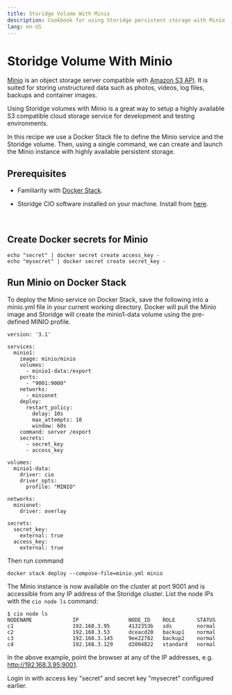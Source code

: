 ```yaml
---
title: Storidge Volume With Minio
description: Cookbook for using Storidge persistent storage with Minio
lang: en-US
---
```


# Storidge Volume With Minio

[Minio](https://minio.io/) is an object storage server compatible with [Amazon S3 API](https://docs.aws.amazon.com/AmazonS3/latest/API/Welcome.html). It is suited for storing unstructured data such as photos, videos, log files, backups and container images.

Using Storidge volumes with Minio is a great way to setup a highly available S3 compatible cloud storage service for development and testing environments.

In this recipe we use a Docker Stack file to define the Minio service and the Storidge volume. Then, using a single command, we can create and launch the Minio instance with highly available persistent storage.



## **Prerequisites**

- Familiarity with [Docker Stack](https://docs.docker.com/docker-cloud/apps/stacks/).

- Storidge CIO software installed on your machine. Install from [here](https://guide.storidge.com/getting_started/install.html).

  ​

## **Create Docker secrets for Minio**

```
echo "secret" | docker secret create access_key -
echo "mysecret" | docker secret create secret_key -
```

## **Run Minio on Docker Stack**

To deploy the Minio service on Docker Stack, save the following into a minio.yml file in your current working directory. Docker will pull the Minio image and Storidge will create the minio1-data volume using the pre-defined MINIO profile.

```
version: '3.1'

services:
  minio1:
    image: minio/minio
    volumes:
      - minio1-data:/export
    ports:
      - "9001:9000"
    networks:
      - minionet
    deploy:
      restart_policy:
        delay: 10s
        max_attempts: 10
        window: 60s
    command: server /export
    secrets:
      - secret_key
      - access_key

volumes:
  minio1-data:
    driver: cio
    driver_opts:
      profile: "MINIO"

networks:
  minionet:
    driver: overlay

secrets:
  secret_key:
    external: true
  access_key:
    external: true
```

Then run command

```
docker stack deploy --compose-file=minio.yml minio
```

The Minio instance is now available on the cluster at port 9001 and is accessible from any IP address of the Storidge cluster. List the node IPs with the `cio node ls` command:

```
$ cio node ls
NODENAME             IP                NODE_ID    ROLE       STATUS
c1                   192.168.3.95      4132353b   sds        normal
c2                   192.168.3.53      dceacd20   backup1    normal
c3                   192.168.3.145     9ee22782   backup2    normal
c4                   192.168.3.129     d2004822   standard   normal
```

In the above example, point the browser at any of the IP addresses, e.g. http://192.168.3.95:9001.

Login in with access key "secret" and secret key "mysecret" configured earlier.
